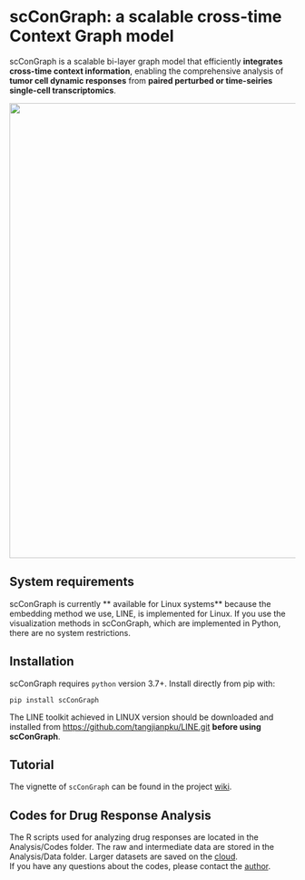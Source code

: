 # scConGraph: a scalable cross-time Context Graph model
scConGraph is a scalable bi-layer graph model that efficiently **integrates cross-time context information**, enabling the comprehensive analysis of **tumor cell dynamic responses** from **paired perturbed or time-seiries single-cell transcriptomics**.

<p align="center">
  <img width="800"  src="https://github.com/Li-Xinqi/scConGraph/assets/53567070/bf948041-ed83-4df8-b487-ebe81c6e9a43">
</p>

## System requirements
scConGraph is currently ** available for Linux systems** because the embedding method we use, LINE, is implemented for Linux. If you use the visualization methods in scConGraph, which are implemented in Python, there are no system restrictions.



## Installation
scConGraph requires `python` version 3.7+.  Install directly from pip with:

    pip install scConGraph
    
The LINE toolkit achieved in LINUX version should be downloaded and installed from https://github.com/tangjianpku/LINE.git **before using scConGraph**. 

## Tutorial
The vignette of `scConGraph` can be found in the project [wiki](https://github.com/Li-Xinqi/scConGraph/wiki).

## Codes for Drug Response Analysis
The R scripts used for analyzing drug responses are located in the Analysis/Codes folder. The raw and intermediate data are stored in the Analysis/Data folder. Larger datasets are saved on the [cloud](https://cloud.tsinghua.edu.cn/d/63ff224544874971b0dd/).  
If you have any questions about the codes, please contact the [author](lxq19@mails.tsinghua.edu.cn).
